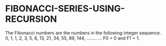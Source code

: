 # FIBONACCI-SERIES-USING-RECURSION
The Fibonacci numbers are the numbers in the following integer sequence. 0, 1, 1, 2, 3, 5, 8, 13, 21, 34, 55, 89, 144, …….. ... F0 = 0 and F1 = 1.
